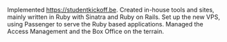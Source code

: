 
Implemented <https://studentkickoff.be>. Created in-house tools and sites, mainly written in Ruby with Sinatra and Ruby on Rails. Set up the new VPS, using Passenger to serve the Ruby based applications. Managed the Access Management and the Box Office on the terrain.
